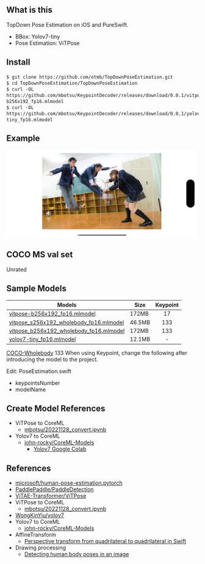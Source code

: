 ## What is this
TopDown Pose Estimation on iOS and PureSwift.  

- BBox: Yolov7-tiny
- Pose Estimation: ViTPose

## Install

```
$ git clone https://github.com/otmb/TopDownPoseEstimation.git
$ cd TopDownPoseEstimation/TopDownPoseEstimation
$ curl -OL https://github.com/mbotsu/KeypointDecoder/releases/download/0.0.1/vitpose-b256x192_fp16.mlmodel
$ curl -OL https://github.com/mbotsu/KeypointDecoder/releases/download/0.0.1/yolov7-tiny_fp16.mlmodel
```

## Example

<img src="sample.png" width="500" />

## COCO MS val set

Unrated

## Sample Models

| Models | Size | Keypoint | 
|--|--|:--:|
| [vitpose-b256x192_fp16.mlmodel](https://github.com/mbotsu/KeypointDecoder/releases/download/0.0.1/vitpose-b256x192_fp16.mlmodel) | 172MB | 17 |
| [vitpose_s256x192_wholebody_fp16.mlmodel](https://github.com/mbotsu/KeypointDecoder/releases/download/0.0.6/vitpose_s256x192_wholebody_fp16.mlmodel)| 46.5MB | 133 |
| [vitpose_b256x192_wholebody_fp16.mlmodel](https://github.com/mbotsu/KeypointDecoder/releases/download/0.0.1/vitpose_b256x192_wholebody_fp16.mlmodel) | 172MB | 133 |
| [yolov7-tiny_fp16.mlmodel](https://github.com/mbotsu/KeypointDecoder/releases/download/0.0.1/yolov7-tiny_fp16.mlmodel) | 12.1MB | - |

[COCO-Wholebody](https://github.com/jin-s13/COCO-WholeBody) 133 When using Keypoint, change the following after introducing the model to the project.

Edit: PoseEstimation.swift 
- keypointsNumber
- modelName

## Create Model References

- ViTPose to CoreML
    - [mbotsu/20221128_convert.ipynb](https://gist.github.com/mbotsu/3de024c36582f21306e23473e9975841)
- Yolov7 to CoreML
    - [john-rocky/CoreML-Models](https://github.com/john-rocky/CoreML-Models#yolov7) 
        - [Yolov7 Google Colab](https://colab.research.google.com/drive/1QiTlFsN948Xt2e4WgqUB8DnGgwWwtVZS?usp=sharing)

## References
- [microsoft/human-pose-estimation.pytorch](https://github.com/microsoft/human-pose-estimation.pytorch)
- [PaddlePaddle/PaddleDetection](https://github.com/PaddlePaddle/PaddleDetection/blob/develop/deploy/lite/src/keypoint_postprocess.cc)
- [ViTAE-Transformer/ViTPose](https://github.com/ViTAE-Transformer/ViTPose)
- ViTPose to CoreML
    - [mbotsu/20221128_convert.ipynb](https://gist.github.com/mbotsu/3de024c36582f21306e23473e9975841)
- [WongKinYiu/yolov7](https://github.com/WongKinYiu/yolov7)
- Yolov7 to CoreML
    - [john-rocky/CoreML-Models](https://github.com/john-rocky/CoreML-Models#yolov7)
- AffineTransform
    - [Perspective transform from quadrilateral to quadrilateral in Swift](https://rethunk.medium.com/perspective-transform-from-quadrilateral-to-quadrilateral-in-swift-5a9adf2175c3)
- Drawing processing
    - [Detecting human body poses in an image](https://developer.apple.com/documentation/coreml/model_integration_samples/detecting_human_body_poses_in_an_image)
